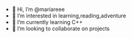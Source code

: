 - 👋 Hi, I’m @mariareee
- 👀 I’m interested in learning,reading,adventure
- 🌱 I’m currently learning C++
- 💞️ I’m looking to collaborate on projects
